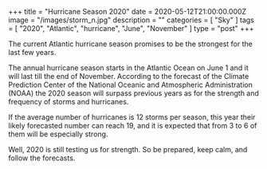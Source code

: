 +++
title = "Hurricane Season 2020"
date = 2020-05-12T21:00:00.000Z
image = "/images/storm_n.jpg"
description = ""
categories = [ "Sky" ]
tags = [ "2020", "Atlantic", "hurricane", "June", "November" ]
type = "post"
+++

The current Atlantic hurricane season promises to be the strongest for the last few years.

The annual hurricane season starts in the Atlantic Ocean on June 1 and it will last till the end of November. According to the forecast of the Climate Prediction Center of the National Oceanic and Atmospheric Administration (NOAA) the 2020 season will surpass previous years as for the strength and frequency of storms and hurricanes.

If the average number of hurricanes is 12 storms per season, this year their likely forecasted number can reach 19, and it is expected that from 3 to 6 of them will be especially strong.

Well, 2020 is still testing us for strength. So be prepared, keep calm, and follow the forecasts.
